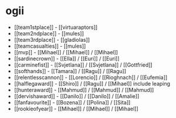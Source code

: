 # ogii

* [[team1stplace]] - [[virtuaraptors]]
* [[team2ndplace]] - [[mules]]
* [[team3rdplace]] - [[gladiolas]]
* [[teamcasualties]] - [[mules]]
* [[mvp]] - [[Mihael]] / [[Mihael]] / [[Mihael]]
* [[sardinecrown]] - [[Ella]] / [[Euri]] / [[Euri]]
* [[carminefist]] - [[Svjetlana]] / [[Svjetlana]] / [[Gottfried]]
* [[softhands]] - [[Tamara]] / [[Ragu]] / [[Ragu]]
* [[relentlesscannon]] - [[Lorencio]] / [[Rioghnach]] / [[Eufemia]]
* [[halflegaward]] - [[Shiro]] / [[Ragu]] / [[Mihael]] include leaping
* [[hunteraward]] - [[Mahmud]] / [[Mahmud]] / [[Mahmud]]
* [[dervishaward]] - [[Danilo]] / [[Danilo]] / [[Amalie]]
* [[fanfavourite]] - [[Bozena]] / [[Polina]] / [[Sita]]
* [[rookieofyear]] - [[Mihael]] / [[Mihael]] / [[Mihael]]
